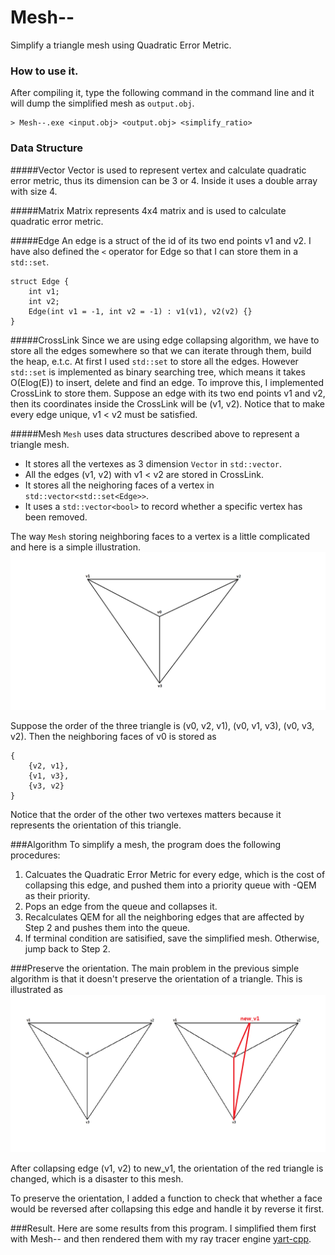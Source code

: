 # Mesh--
Simplify a triangle mesh using Quadratic Error Metric.

### How to use it.
After compiling it, type the following command in the command line and it will dump the simplified mesh as `output.obj`.
```
> Mesh--.exe <input.obj> <output.obj> <simplify_ratio>
```

### Data Structure
#####Vector
Vector is used to represent vertex and calculate quadratic error metric, thus its dimension can be 3 or 4. Inside it uses a double array with size 4.

#####Matrix
Matrix represents 4x4 matrix and is used to calculate quadratic error metric.

#####Edge
An edge is a struct of the id of its two end points v1 and v2. I have also defined the `<` operator for Edge so that I can store them in a `std::set`.
```
struct Edge {
	int v1;
	int v2;
	Edge(int v1 = -1, int v2 = -1) : v1(v1), v2(v2) {}
}
```

#####CrossLink
Since we are using edge collapsing algorithm, we have to store all the edges somewhere so that we can iterate through them, build the heap, e.t.c. At first I used `std::set` to store all the edges. However `std::set` is implemented as binary searching tree, which means it takes O(Elog(E)) to insert, delete and find an edge. To improve this, I implemented CrossLink to store them. Suppose an edge with its two end points v1 and v2, then its coordinates inside the CrossLink will be (v1, v2). Notice that to make every edge unique, v1 < v2 must be satisfied.

#####Mesh
`Mesh` uses data structures described above to represent a triangle mesh.
- It stores all the vertexes as 3 dimension `Vector` in `std::vector`.
- All the edges (v1, v2) with v1 < v2 are stored in CrossLink.
- It stores all the neighoring faces of a vertex in `std::vector<std::set<Edge>>`.
- It uses a `std::vector<bool>` to record whether a specific vertex has been removed.

The way `Mesh` storing neighboring faces to a vertex is a little complicated and here is a simple illustration.
<img src="img/illustrate.png"/>

Suppose the order of the three triangle is (v0, v2, v1), (v0, v1, v3), (v0, v3, v2). Then the neighboring faces of v0 is stored as
```
{
	{v2, v1},
	{v1, v3},
	{v3, v2}
}
```
Notice that the order of the other two vertexes matters because it represents the orientation of this triangle.

###Algorithm
To simplify a mesh, the program does the following procedures:

1. Calcuates the Quadratic Error Metric for every edge, which is the cost of collapsing this edge, and pushed them into a priority queue with -QEM as their priority.
2. Pops an edge from the queue and collapses it.
3. Recalculates QEM for all the neighboring edges that are affected by Step 2 and pushes them into the queue.
4. If terminal condition are satisified, save the simplified mesh. Otherwise, jump back to Step 2.

###Preserve the orientation.
The main problem in the previous simple algorithm is that it doesn't preserve the orientation of a triangle. This is illustrated as
<img src="img/orientation.png"/>

After collapsing edge (v1, v2) to new_v1, the orientation of the red triangle is changed, which is a disaster to this mesh.

To preserve the orientation, I added a function to check that whether a face would be reversed after collapsing this edge and handle it by reverse it first.

###Result.
Here are some results from this program. I simplified them first with Mesh-- and then rendered them with my ray tracer engine [yart-cpp](https://github.com/seanzw/yart-cpp).




